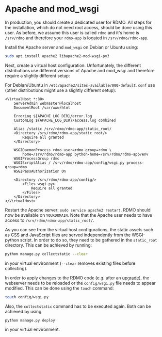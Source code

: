# Apache and mod_wsgi

In production, you should create a dedicated user for RDMO. All steps for the installation, which do not need root access, should be done using this user. As before, we assume this user is called `rdmo` and it's home is `/srv/rdmo` and therefore your `rdmo-app` is located in `/srv/rdmo/rdmo-app`.

Install the Apache server and `mod_wsgi` on Debian or Ubuntu using:

```bash
sudo apt install apache2 libapache2-mod-wsgi-py3
```

Next, create a virtual host configuration. Unfortunately, the different distributions use different versions of Apache and mod_wsgi and therefore require a slightly different setup:

For Debian/Ubuntu in `/etc/apache2/sites-available/000-default.conf` use (other distributions might use a slightly different setup):

```
<VirtualHost *:80>
    ServerAdmin webmaster@localhost
    DocumentRoot /var/www/html

    ErrorLog ${APACHE_LOG_DIR}/error.log
    CustomLog ${APACHE_LOG_DIR}/access.log combined

    Alias /static /srv/rdmo/rdmo-app/static_root/
    <Directory /srv/rdmo/rdmo-app/static_root/>
        Require all granted
    </Directory>

    WSGIDaemonProcess rdmo user=rdmo group=rdmo \
        home=/srv/rdmo/rdmo-app python-home=/srv/rdmo/rdmo-app/env
    WSGIProcessGroup rdmo
    WSGIScriptAlias / /srv/rdmo/rdmo-app/config/wsgi.py process-group=rdmo
    WSGIPassAuthorization On

    <Directory /srv/rdmo/rdmo-app/config/>
        <Files wsgi.py>
            Require all granted
        </Files>
    </Directory>
</VirtualHost>
```

Restart the Apache server: `sudo service apache2 restart`. RDMO should now be available on `YOURDOMAIN`. Note that the Apache user needs to have access to `/srv/rdmo/rdmo-app/static_root/`.

As you can see from the virtual host configurations, the static assets such as CSS and JavaScript files are served independently from the WSGI-python script. In order to do so, they need to be gathered in the `static_root` directory. This can be achieved by running:

```bash
python manage.py collectstatic --clear
```

in your virtual environment  (`--clear` removes existing files before collecting).

In order to apply changes to the RDMO code (e.g. after an [upgrade](../upgrade/index)), the webserver needs to be reloaded or the `config/wsgi.py` file needs to appear modified. This can be done using the `touch` command:

```bash
touch config/wsgi.py
```

Also, the `collectstatic` command has to be executed again. Both can be achieved by using

```bash
python manage.py deploy
```

in your virtual environment.
